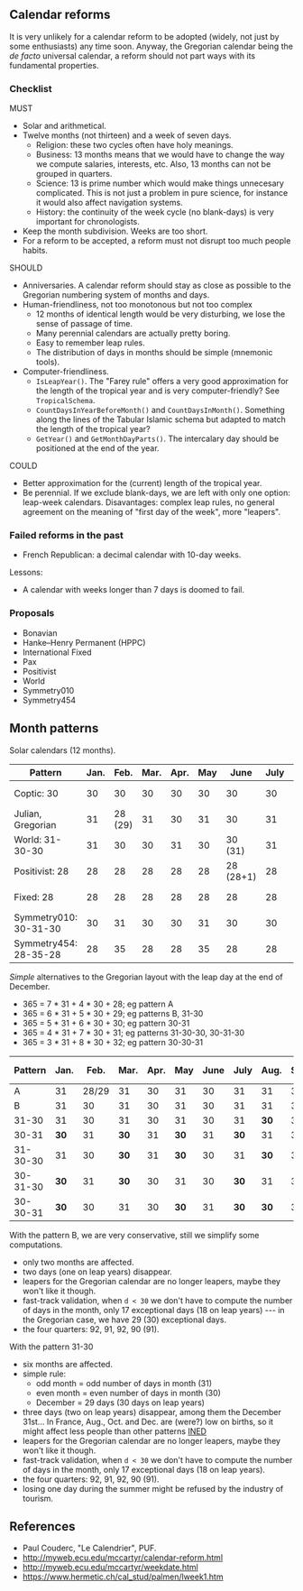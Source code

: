 ﻿Calendar reforms
----------------

It is very unlikely for a calendar reform to be adopted (widely, not just by
some enthusiasts) any time soon. Anyway, the Gregorian calendar being the _de
facto_ universal calendar, a reform should not part ways with its fundamental
properties.

### Checklist

MUST
- Solar and arithmetical.
- Twelve months (not thirteen) and a week of seven days.
  * Religion: these two cycles often have holy meanings.
  * Business: 13 months means that we would have to change the way we compute
    salaries, interests, etc. Also, 13 months can not be grouped in quarters.
  * Science: 13 is prime number which would make things unnecesary complicated.
    This is not just a problem in pure science, for instance it would also affect
    navigation systems.
  * History: the continuity of the week cycle (no blank-days) is very important
    for chronologists.
- Keep the month subdivision. Weeks are too short.
- For a reform to be accepted, a reform must not disrupt too much people habits.

SHOULD
- Anniversaries. A calendar reform should stay as close as possible to the
  Gregorian numbering system of months and days.
- Human-friendliness, not too monotonous but not too complex
  * 12 months of identical length would be very disturbing, we lose the sense
    of passage of time.
  * Many perennial calendars are actually pretty boring.
  * Easy to remember leap rules.
  * The distribution of days in months should be simple (mnemonic tools).
- Computer-friendliness.
  * `IsLeapYear()`.
    The "Farey rule" offers a very good approximation for the length of the
    tropical year and is very computer-friendly? See `TropicalSchema`.
  * `CountDaysInYearBeforeMonth()` and `CountDaysInMonth()`.
    Something along the lines of the Tabular Islamic schema but adapted to match
    the length of the tropical year?
  * `GetYear()` and `GetMonthDayParts()`.
    The intercalary day should be positioned at the end of the year.

COULD
- Better approximation for the (current) length of the tropical year.
- Be perennial. If we exclude blank-days, we are left with only one option:
  leap-week calendars. Disavantages: complex leap rules, no general agreement on
  the meaning of "first day of the week", more "leapers".

### Failed reforms in the past

- French Republican: a decimal calendar with 10-day weeks.

Lessons:
- A calendar with weeks longer than 7 days is doomed to fail.

### Proposals

- Bonavian
- Hanke–Henry Permanent (HPPC)
- International Fixed
- Pax
- Positivist
- World
- Symmetry010
- Symmetry454

Month patterns
--------------

Solar calendars (12 months).

Pattern               | Jan. | Feb.    | Mar. | Apr. | May  | June      | July | Aug. | Sep. | Oct. | Nov. | Dec.
--------------------- | ---- | ------- | ---- | ---- | ---- | --------- | ---- | ---- | ---- | ---- | ---- | -----------
Coptic: 30            | 30   | 30      | 30   | 30   | 30   | 30        | 30   | 30   | 30   | 30   | 30   | 30+5 (30+6)
Julian, Gregorian     | 31   | 28 (29) | 31   | 30   | 31   | 30        | 31   | 31   | 30   | 31   | 30   | 31
World: 31-30-30       | 31   | 30      | 30   | 31   | 30   | 30 (31)   | 31   | 30   | 30   | 31   | 30   | 30+1
Positivist: 28        | 28   | 28      | 28   | 28   | 28   | 28 (28+1) | 28   | 28   | 28   | 28   | 28   | 28+1
Fixed: 28             | 28   | 28      | 28   | 28   | 28   | 28        | 28   | 28   | 28   | 28   | 28   | 28+1 (28+2)
Symmetry010: 30-31-30 | 30   | 31      | 30   | 30   | 31   | 30        | 30   | 31   | 30   | 30   | 31   | 30 (37)
Symmetry454: 28-35-28 | 28   | 35      | 28   | 28   | 35   | 28        | 28   | 35   | 28   | 28   | 35   | 28 (35)

_Simple_ alternatives to the Gregorian layout with the leap day at the end of December.
- 365 = 7 * 31 + 4 * 30 + 28; eg pattern A
- 365 = 6 * 31 + 5 * 30 + 29; eg patterns B, 31-30
- 365 = 5 * 31 + 6 * 30 + 30; eg pattern 30-31
- 365 = 4 * 31 + 7 * 30 + 31; eg patterns 31-30-30, 30-31-30
- 365 = 3 * 31 + 8 * 30 + 32; eg pattern 30-30-31

Pattern  | Jan. | Feb. | Mar. | Apr. | May  | June | July | Aug. | Sep. | Oct. | Nov. | Dec. | Lost days | Months changed
-------- | ---- | ---- | ---- | ---- | ---- | ---- | ---- | ---- | ---- | ---- | ---- | ---- | --------- | --------------
A        | 31   | 28/29| 31   | 30   | 31   | 30   | 31   | 31   | 30   | 31   | 30   | 31   | 0         | 0
B        | 31   | 30   | 31   | 30   | 31   | 30   | 31   | 31   | 30   | 31   | 30   |**29**| 2 (1)     | 2
31-30    | 31   | 30   | 31   | 30   | 31   | 30   | 31   |**30**| 31   |**30**| 31   |**29**| 4 (3)     | 6
30-31    |**30**| 31   |**30**| 31   |**30**| 31   |**30**| 31   | 30   | 31   | 30   |**30**| 5 (4)     | 8
31-30-30 | 31   | 30   |**30**| 31   |**30**| 30   | 31   |**30**| 30   | 31   | 30   | 31   | 3         | 5 (6)
30-31-30 |**30**| 31   |**30**| 30   | 31   | 30   |**30**| 31   | 30   |**30**| 31   | 31   | 4         | 6 (7)
30-30-31 |**30**| 30   | 31   | 30   |**30**| 31   |**30**|**30**| 31   |**30**| 30   | 32   | 5         | 9

With the pattern B, we are very conservative, still we simplify some computations.
- only two months are affected.
- two days (one on leap years) disappear.
- leapers for the Gregorian calendar are no longer leapers, maybe they won't like
  it though.
- fast-track validation, when `d < 30` we don't have to compute the number of
  days in the month, only 17 exceptional days (18 on leap years) --- in the
  Gregorian case, we have 29 (30) exceptional days.
- the four quarters: 92, 91, 92, 90 (91).

With the pattern 31-30
- six months are affected.
- simple rule:
  * odd month  = odd number of days in month (31)
  * even month = even number of days in month (30)
  * December = 29 days (30 days on leap years)
- three days (two on leap years) disappear, among them the December 31st...
  In France, Aug., Oct. and Dec. are (were?) low on births, so it might affect 
  less people than other patterns
  [INED](https://www.ined.fr/fichier/s_rubrique/19823/popf.1_re.gnier_2010.fr.pdf)
- leapers for the Gregorian calendar are no longer leapers, maybe they won't like
  it though.
- fast-track validation, when `d < 30` we don't have to compute the number of
  days in the month, only 17 exceptional days (18 on leap years).
- the four quarters: 92, 91, 92, 90 (91).
- losing one day during the summer might be refused by the industry of tourism.

References
----------

- Paul Couderc, "Le Calendrier", PUF.
- http://myweb.ecu.edu/mccartyr/calendar-reform.html
- http://myweb.ecu.edu/mccartyr/weekdate.html
- https://www.hermetic.ch/cal_stud/palmen/lweek1.htm

